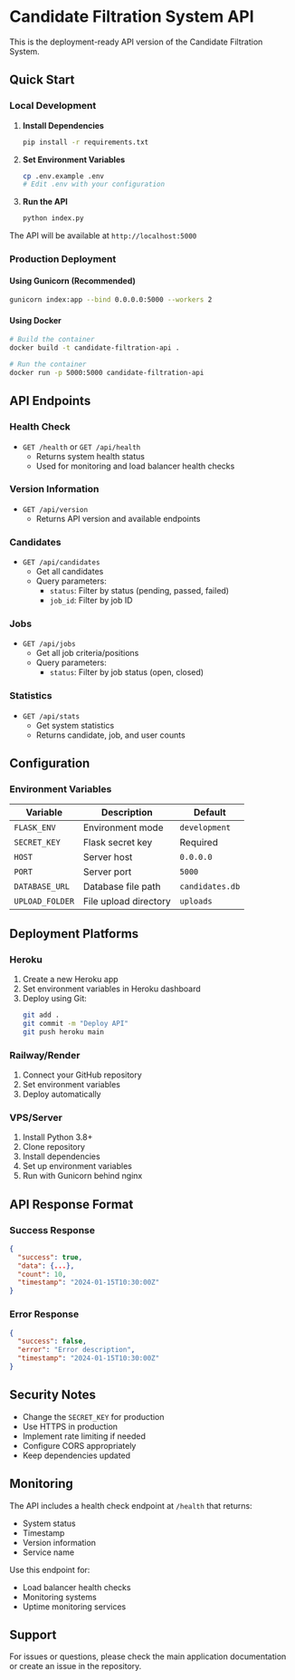 # Candidate Filtration System API

This is the deployment-ready API version of the Candidate Filtration System.

## Quick Start

### Local Development

1. **Install Dependencies**
   ```bash
   pip install -r requirements.txt
   ```

2. **Set Environment Variables**
   ```bash
   cp .env.example .env
   # Edit .env with your configuration
   ```

3. **Run the API**
   ```bash
   python index.py
   ```

The API will be available at `http://localhost:5000`

### Production Deployment

#### Using Gunicorn (Recommended)
```bash
gunicorn index:app --bind 0.0.0.0:5000 --workers 2
```

#### Using Docker
```bash
# Build the container
docker build -t candidate-filtration-api .

# Run the container
docker run -p 5000:5000 candidate-filtration-api
```

## API Endpoints

### Health Check
- `GET /health` or `GET /api/health`
  - Returns system health status
  - Used for monitoring and load balancer health checks

### Version Information
- `GET /api/version`
  - Returns API version and available endpoints

### Candidates
- `GET /api/candidates`
  - Get all candidates
  - Query parameters:
    - `status`: Filter by status (pending, passed, failed)
    - `job_id`: Filter by job ID

### Jobs
- `GET /api/jobs`
  - Get all job criteria/positions
  - Query parameters:
    - `status`: Filter by job status (open, closed)

### Statistics
- `GET /api/stats`
  - Get system statistics
  - Returns candidate, job, and user counts

## Configuration

### Environment Variables

| Variable | Description | Default |
|----------|-------------|---------|
| `FLASK_ENV` | Environment mode | `development` |
| `SECRET_KEY` | Flask secret key | Required |
| `HOST` | Server host | `0.0.0.0` |
| `PORT` | Server port | `5000` |
| `DATABASE_URL` | Database file path | `candidates.db` |
| `UPLOAD_FOLDER` | File upload directory | `uploads` |

## Deployment Platforms

### Heroku
1. Create a new Heroku app
2. Set environment variables in Heroku dashboard
3. Deploy using Git:
   ```bash
   git add .
   git commit -m "Deploy API"
   git push heroku main
   ```

### Railway/Render
1. Connect your GitHub repository
2. Set environment variables
3. Deploy automatically

### VPS/Server
1. Install Python 3.8+
2. Clone repository
3. Install dependencies
4. Set up environment variables
5. Run with Gunicorn behind nginx

## API Response Format

### Success Response
```json
{
  "success": true,
  "data": {...},
  "count": 10,
  "timestamp": "2024-01-15T10:30:00Z"
}
```

### Error Response
```json
{
  "success": false,
  "error": "Error description",
  "timestamp": "2024-01-15T10:30:00Z"
}
```

## Security Notes

- Change the `SECRET_KEY` for production
- Use HTTPS in production
- Implement rate limiting if needed
- Configure CORS appropriately
- Keep dependencies updated

## Monitoring

The API includes a health check endpoint at `/health` that returns:
- System status
- Timestamp
- Version information
- Service name

Use this endpoint for:
- Load balancer health checks
- Monitoring systems
- Uptime monitoring services

## Support

For issues or questions, please check the main application documentation or create an issue in the repository.
